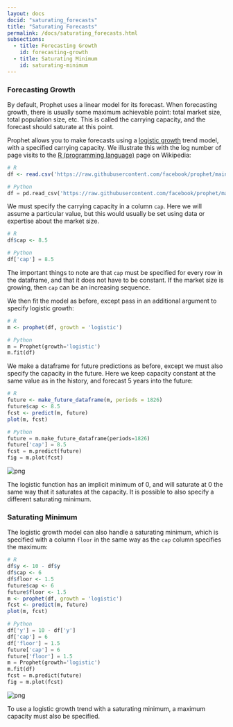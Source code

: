 ```yaml
---
layout: docs
docid: "saturating_forecasts"
title: "Saturating Forecasts"
permalink: /docs/saturating_forecasts.html
subsections:
  - title: Forecasting Growth
    id: forecasting-growth
  - title: Saturating Minimum
    id: saturating-minimum
---
```

<a id="forecasting-growth"> </a>

### Forecasting Growth



By default, Prophet uses a linear model for its forecast. When forecasting growth, there is usually some maximum achievable point: total market size, total population size, etc. This is called the carrying capacity, and the forecast should saturate at this point.



Prophet allows you to make forecasts using a [logistic growth](https://en.wikipedia.org/wiki/Logistic_function) trend model, with a specified carrying capacity. We illustrate this with the log number of page visits to the [R (programming language)](https://en.wikipedia.org/wiki/R_%28programming_language%29) page on Wikipedia:


```R
# R
df <- read.csv('https://raw.githubusercontent.com/facebook/prophet/main/examples/example_wp_log_R.csv')
```
```python
# Python
df = pd.read_csv('https://raw.githubusercontent.com/facebook/prophet/main/examples/example_wp_log_R.csv')
```
We must specify the carrying capacity in a column `cap`. Here we will assume a particular value, but this would usually be set using data or expertise about the market size.


```R
# R
df$cap <- 8.5
```
```python
# Python
df['cap'] = 8.5
```
The important things to note are that `cap` must be specified for every row in the dataframe, and that it does not have to be constant. If the market size is growing, then `cap` can be an increasing sequence.



We then fit the model as before, except pass in an additional argument to specify logistic growth:


```R
# R
m <- prophet(df, growth = 'logistic')
```
```python
# Python
m = Prophet(growth='logistic')
m.fit(df)
```
We make a dataframe for future predictions as before, except we must also specify the capacity in the future. Here we keep capacity constant at the same value as in the history, and forecast 5 years into the future:


```R
# R
future <- make_future_dataframe(m, periods = 1826)
future$cap <- 8.5
fcst <- predict(m, future)
plot(m, fcst)
```
```python
# Python
future = m.make_future_dataframe(periods=1826)
future['cap'] = 8.5
fcst = m.predict(future)
fig = m.plot(fcst)
```

![png](/prophet/static/saturating_forecasts_files/saturating_forecasts_13_0.png)


The logistic function has an implicit minimum of 0, and will saturate at 0 the same way that it saturates at the capacity. It is possible to also specify a different saturating minimum.



<a id="saturating-minimum"> </a>

### Saturating Minimum



The logistic growth model can also handle a saturating minimum, which is specified with a column `floor` in the same way as the `cap` column specifies the maximum:


```R
# R
df$y <- 10 - df$y
df$cap <- 6
df$floor <- 1.5
future$cap <- 6
future$floor <- 1.5
m <- prophet(df, growth = 'logistic')
fcst <- predict(m, future)
plot(m, fcst)
```
```python
# Python
df['y'] = 10 - df['y']
df['cap'] = 6
df['floor'] = 1.5
future['cap'] = 6
future['floor'] = 1.5
m = Prophet(growth='logistic')
m.fit(df)
fcst = m.predict(future)
fig = m.plot(fcst)
```

![png](/prophet/static/saturating_forecasts_files/saturating_forecasts_16_0.png)


To use a logistic growth trend with a saturating minimum, a maximum capacity must also be specified.
